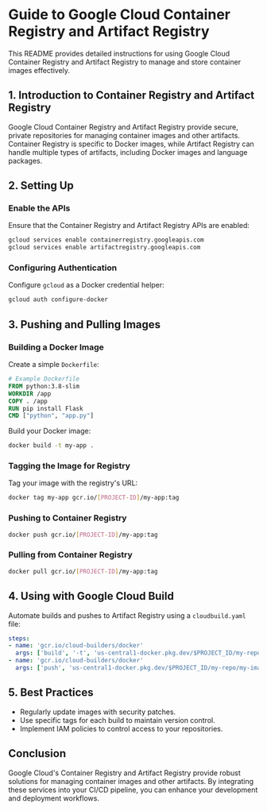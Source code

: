 # Guide to Google Cloud Container Registry and Artifact Registry

This README provides detailed instructions for using Google Cloud Container Registry and Artifact Registry to manage and store container images effectively.

## 1. Introduction to Container Registry and Artifact Registry

Google Cloud Container Registry and Artifact Registry provide secure, private repositories for managing container images and other artifacts. Container Registry is specific to Docker images, while Artifact Registry can handle multiple types of artifacts, including Docker images and language packages.

## 2. Setting Up

### Enable the APIs

Ensure that the Container Registry and Artifact Registry APIs are enabled:

```bash
gcloud services enable containerregistry.googleapis.com
gcloud services enable artifactregistry.googleapis.com
```

### Configuring Authentication

Configure `gcloud` as a Docker credential helper:

```bash
gcloud auth configure-docker
```

## 3. Pushing and Pulling Images

### Building a Docker Image

Create a simple `Dockerfile`:

```Dockerfile
# Example Dockerfile
FROM python:3.8-slim
WORKDIR /app
COPY . /app
RUN pip install Flask
CMD ["python", "app.py"]
```

Build your Docker image:

```bash
docker build -t my-app .
```

### Tagging the Image for Registry

Tag your image with the registry's URL:

```bash
docker tag my-app gcr.io/[PROJECT-ID]/my-app:tag
```

### Pushing to Container Registry

```bash
docker push gcr.io/[PROJECT-ID]/my-app:tag
```

### Pulling from Container Registry

```bash
docker pull gcr.io/[PROJECT-ID]/my-app:tag
```

## 4. Using with Google Cloud Build

Automate builds and pushes to Artifact Registry using a `cloudbuild.yaml` file:

```yaml
steps:
- name: 'gcr.io/cloud-builders/docker'
  args: ['build', '-t', 'us-central1-docker.pkg.dev/$PROJECT_ID/my-repo/my-image:latest', '.']
- name: 'gcr.io/cloud-builders/docker'
  args: ['push', 'us-central1-docker.pkg.dev/$PROJECT_ID/my-repo/my-image:latest']
```

## 5. Best Practices

- Regularly update images with security patches.
- Use specific tags for each build to maintain version control.
- Implement IAM policies to control access to your repositories.

## Conclusion

Google Cloud's Container Registry and Artifact Registry provide robust solutions for managing container images and other artifacts. By integrating these services into your CI/CD pipeline, you can enhance your development and deployment workflows.
